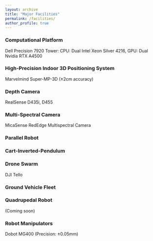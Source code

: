 ```yaml
---
layout: archive
title: "Major Facilities"
permalink: /facilities/
author_profile: true
---
```


### Computational Platform
Dell Precision 7920 Tower: CPU: Dual Intel Xeon Silver 4216, GPU: Dual Nvidia RTX A4500

### High-Precision Indoor 3D Positioning System
Marvelmind Super-MP-3D (±2cm accuracy)

### Depth Camera
RealSense D435i, D455

### Multi-Spectral Camera
MicaSense RedEdge Multispectral Camera

### Parallel Robot

### Cart-Inverted-Pendulum

### Drone Swarm
DJI Tello

### Ground Vehicle Fleet

### Quadrupedal Robot
(Coming soon)

### Robot Manipulators
Dobot MG400 (Precision: ±0.05mm)
